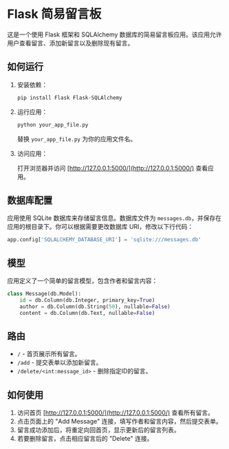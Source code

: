 # Flask 简易留言板

这是一个使用 Flask 框架和 SQLAlchemy 数据库的简易留言板应用。该应用允许用户查看留言、添加新留言以及删除现有留言。

## 如何运行

1. 安装依赖：

   ```bash
   pip install Flask Flask-SQLAlchemy
   ```

2. 运行应用：

   ```bash
   python your_app_file.py
   ```

   替换 `your_app_file.py` 为你的应用文件名。

3. 访问应用：

   打开浏览器并访问 [http://127.0.0.1:5000/](http://127.0.0.1:5000/) 查看应用。

## 数据库配置

应用使用 SQLite 数据库来存储留言信息。数据库文件为 `messages.db`，并保存在应用的根目录下。你可以根据需要更改数据库 URI，修改以下行代码：

```python
app.config['SQLALCHEMY_DATABASE_URI'] = 'sqlite:///messages.db'
```

## 模型

应用定义了一个简单的留言模型，包含作者和留言内容：

```python
class Message(db.Model):
    id = db.Column(db.Integer, primary_key=True)
    author = db.Column(db.String(50), nullable=False)
    content = db.Column(db.Text, nullable=False)
```

## 路由

- `/` - 首页展示所有留言。
- `/add` - 提交表单以添加新留言。
- `/delete/<int:message_id>` - 删除指定ID的留言。

## 如何使用

1. 访问首页 [http://127.0.0.1:5000/](http://127.0.0.1:5000/) 查看所有留言。
2. 点击页面上的 "Add Message" 连接，填写作者和留言内容，然后提交表单。
3. 留言成功添加后，将重定向回首页，显示更新后的留言列表。
4. 若要删除留言，点击相应留言后的 "Delete" 连接。
